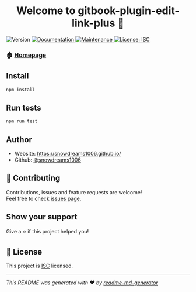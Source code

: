 <h1 align="center">Welcome to gitbook-plugin-edit-link-plus 👋</h1>
<p>
  <img alt="Version" src="https://img.shields.io/badge/version-1.0.0-blue.svg?cacheSeconds=2592000" />
  <a href="https://github.com/snowdreams1006/gitbook-plugin-edit-link-plus#readme" target="_blank">
    <img alt="Documentation" src="https://img.shields.io/badge/documentation-yes-brightgreen.svg" />
  </a>
  <a href="https://github.com/snowdreams1006/gitbook-plugin-edit-link-plus/graphs/commit-activity" target="_blank">
    <img alt="Maintenance" src="https://img.shields.io/badge/Maintained%3F-yes-green.svg" />
  </a>
  <a href="https://github.com/snowdreams1006/gitbook-plugin-edit-link-plus/blob/master/LICENSE" target="_blank">
    <img alt="License: ISC" src="https://img.shields.io/github/license/snowdreams1006/gitbook-plugin-edit-link-plus" />
  </a>
</p>

### 🏠 [Homepage](https://github.com/snowdreams1006/gitbook-plugin-edit-link-plus#readme)

## Install

```sh
npm install
```

## Run tests

```sh
npm run test
```

## Author

* Website: https://snowdreams1006.github.io/
* Github: [@snowdreams1006](https://github.com/snowdreams1006)

## 🤝 Contributing

Contributions, issues and feature requests are welcome!<br />Feel free to check [issues page](https://github.com/snowdreams1006/gitbook-plugin-edit-link-plus/issues).

## Show your support

Give a ⭐️ if this project helped you!

## 📝 License

This project is [ISC](https://github.com/snowdreams1006/gitbook-plugin-edit-link-plus/blob/master/LICENSE) licensed.

***
_This README was generated with ❤️ by [readme-md-generator](https://github.com/kefranabg/readme-md-generator)_